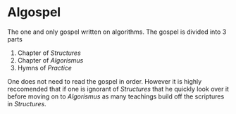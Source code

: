 # Algospel

The one and only gospel written on algorithms.
The gospel is divided into 3 parts

   1. Chapter of *Structures*
   2. Chapter of *Algorismus*
   3. Hymns of *Practice*

One does not need to read the gospel in order. However it is highly reccomended that if one is ignorant of *Structures* that he quickly look over it before moving on to *Algorismus* as many teachings build off the scriptures in *Structures*.

